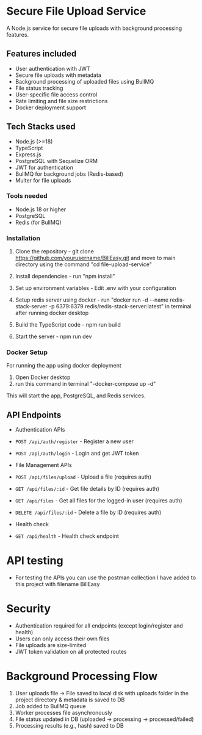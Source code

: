 # Secure File Upload Service

A Node.js service for secure file uploads with background processing features.

## Features included

- User authentication with JWT
- Secure file uploads with metadata
- Background processing of uploaded files using BullMQ
- File status tracking
- User-specific file access control
- Rate limiting and file size restrictions
- Docker deployment support

## Tech Stacks used

- Node.js (>=18)
- TypeScript
- Express.js
- PostgreSQL with Sequelize ORM
- JWT for authentication
- BullMQ for background jobs (Redis-based)
- Multer for file uploads

### Tools needed

- Node.js 18 or higher
- PostgreSQL
- Redis (for BullMQ)

### Installation

1. Clone the repository - git clone https://github.com/yourusername/BillEasy.git and move to main directory using the command "cd file-upload-service"

2. Install dependencies - run "npm install"

3. Set up environment variables - Edit .env with your configuration

4. Setup redis server using docker - run "docker run -d --name redis-stack-server -p 6379:6379 redis/redis-stack-server:latest" in terminal after running docker desktop

4. Build the TypeScript code - npm run build

5. Start the server - npm run dev


### Docker Setup

For running the app using docker deployment
1. Open Docker desktop
2. run this command in terminal "-docker-compose up -d"

This will start the app, PostgreSQL, and Redis services.


## API Endpoints

- Authentication APIs

- `POST /api/auth/register` - Register a new user
- `POST /api/auth/login` - Login and get JWT token

- File Management APIs

- `POST /api/files/upload` - Upload a file (requires auth)
- `GET /api/files/:id` - Get file details by ID (requires auth)
- `GET /api/files` - Get all files for the logged-in user (requires auth)
- `DELETE /api/files/:id` - Delete a file by ID (requires auth)

- Health check

- `GET /api/health` - Health check endpoint


# API testing

- For testing the APIs you can use the postman collection I have added to this project with filename BillEasy


# Security

- Authentication required for all endpoints (except login/register and health)
- Users can only access their own files
- File uploads are size-limited
- JWT token validation on all protected routes


# Background Processing Flow

1. User uploads file → File saved to local disk with uploads folder in the project directory & metadata is saved to DB
2. Job added to BullMQ queue
3. Worker processes file asynchronously
4. File status updated in DB (uploaded → processing → processed/failed)
5. Processing results (e.g., hash) saved to DB